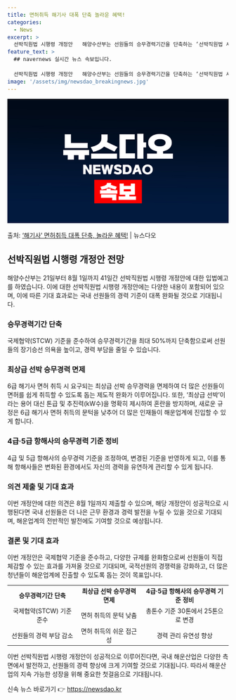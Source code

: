 ```yaml
---
title: 면허취득 해기사 대폭 단축 놀라운 혜택!
categories:
  - News
excerpt: >
  선박직원법 시행령 개정안   해양수산부는 선원들의 승무경력기간을 단축하는 ‘선박직원법 시행령’ 개정안을 마련…
feature_text: >
  ## navernews 실시간 뉴스 속보입니다.

  선박직원법 시행령 개정안   해양수산부는 선원들의 승무경력기간을 단축하는 ‘선박직원법 시행령’ 개정안을 마련…
image: '/assets/img/newsdao_breakingnews.jpg'
---
```


![뉴스다오 속보](/assets/img/newsdao_breakingnews.jpg)

<p>출처: <a href="https://newsdao.kr/4321" rel="dofollow">‘해기사’ 면허취득 대폭 단축, 놀라운 혜택!</a> | 뉴스다오</p>

<h2 data-ke-size="size26">선박직원법 시행령 개정안 전망</h2>
<p data-ke-size="size16">해양수산부는 21일부터 8월 1일까지 41일간 선박직원법 시행령 개정안에 대한 입법예고를 하였습니다. 이에 대한 선박직원법 시행령 개정안에는 다양한 내용이 포함되어 있으며, 이에 따른 기대 효과로는 국내 선원들의 경력 기준이 대폭 완화될 것으로 기대됩니다.</p>

<h3 data-ke-size="size24">승무경력기간 단축</h3>
<p data-ke-size="size16">국제협약(STCW) 기준을 준수하여 승무경력기간을 최대 50%까지 단축함으로써 선원들의 장기승선 의욕을 높이고, 경력 부담을 줄일 수 있습니다.</p>

<h3 data-ke-size="size24">최상급 선박 승무경력 면제</h3>
<p data-ke-size="size16">6급 해기사 면허 취득 시 요구되는 최상급 선박 승무경력을 면제하여 더 많은 선원들이 면허를 쉽게 취득할 수 있도록 돕는 제도적 완화가 이루어집니다. 또한, ‘최상급 선박’이라는 용어 대신 톤급 및 추진력(kW수)을 명확히 제시하여 혼란을 방지하며, 새로운 규정은 6급 해기사 면허 취득의 문턱을 낮추어 더 많은 인재들이 해운업계에 진입할 수 있게 합니다.</p>

<h3 data-ke-size="size24">4급·5급 항해사의 승무경력 기준 정비</h3>
<p data-ke-size="size16">4급 및 5급 항해사의 승무경력 기준을 조정하여, 변경된 기준을 반영하게 되고, 이를 통해 항해사들은 변화된 환경에서도 자신의 경력을 유연하게 관리할 수 있게 됩니다.</p>

<h3 data-ke-size="size24">의견 제출 및 기대 효과</h3>
<p data-ke-size="size16">이번 개정안에 대한 의견은 8월 1일까지 제출할 수 있으며, 해당 개정안이 성공적으로 시행된다면 국내 선원들은 더 나은 근무 환경과 경력 발전을 누릴 수 있을 것으로 기대되며, 해운업계의 전반적인 발전에도 기여할 것으로 예상됩니다.</p>

<h3 data-ke-size="size24">결론 및 기대 효과</h3>
<p data-ke-size="size16">이번 개정안은 국제협약 기준을 준수하고, 다양한 규제를 완화함으로써 선원들이 직접 체감할 수 있는 효과를 가져올 것으로 기대되며, 국적선원의 경쟁력을 강화하고, 더 많은 청년들이 해운업계에 진출할 수 있도록 돕는 것이 목표입니다.</p>

<table>
  <tr>
    <td style="text-align: center; height: 17px;"><b>승무경력기간 단축</b></td>
    <td style="text-align: center; height: 17px;"><b>최상급 선박 승무경력 면제</b></td>
    <td style="text-align: center; height: 17px;"><b>4급·5급 항해사의 승무경력 기준 정비</b></td>
  </tr>
  <tr>
    <td style="text-align: center; height: 17px;">국제협약(STCW) 기준 준수</td>
    <td style="text-align: center; height: 17px;">면허 취득의 문턱 낮춤</td>
    <td style="text-align: center; height: 17px;">총톤수 기준 30톤에서 25톤으로 변경</td>
  </tr>
  <tr>
    <td style="text-align: center; height: 17px;">선원들의 경력 부담 감소</td>
    <td style="text-align: center; height: 17px;">면허 취득의 쉬운 접근성</td>
    <td style="text-align: center; height: 17px;">경력 관리 유연성 향상</td>
  </tr>
</table>

<p data-ke-size="size16">이번 선박직원법 시행령 개정안이 성공적으로 이루어진다면, 국내 해운산업은 다양한 측면에서 발전하고, 선원들의 경력 향상에 크게 기여할 것으로 기대됩니다. 따라서 해운산업의 지속 가능한 성장을 위해 중요한 첫걸음으로 기대됩니다.</p>

<p data-ke-size="size16"></p> 

신속 뉴스 바로가기 👉 <a href="https://newsdao.kr" rel="dofollow">https://newsdao.kr</a>


